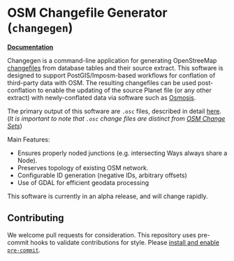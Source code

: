 # OSM Changefile Generator (`changegen`)

[**Documentation**](https://trailbehind.github.io/changegen)

Changegen is a command-line application for generating OpenStreeMap [changefiles](https://wiki.openstreetmap.org/wiki/OsmChange) from database tables and their source extract. This software is designed to support PostGIS/Imposm-based workflows for conflation of third-party data with OSM. The resulting changefiles can be used post-conflation to enable the updating of the source Planet file (or any other extract) with newly-conflated data via software such as [Osmosis](https://wiki.openstreetmap.org/wiki/Osmosis).

The primary output of this software are `.osc` files, described in detail [here](https://wiki.openstreetmap.org/wiki/OsmChange). (_It is important to note that `.osc` change files are distinct from [OSM Change Sets](https://wiki.openstreetmap.org/wiki/Changeset)_)

Main Features:

- Ensures properly noded junctions (e.g. intersecting Ways always share a Node).
- Preserves topology of existing OSM network.
- Configurable ID generation (negative IDs, arbitrary offsets)
- Use of GDAL for efficient geodata processing

This software is currently in an alpha release, and will change rapidly.

## Contributing

We welcome pull requests for consideration. This repository uses pre-commit hooks to validate contributions for style. Please [install and enable `pre-commit`](https://pre-commit.com/#quick-start).
